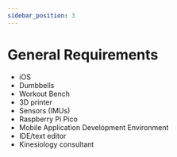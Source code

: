 ```yaml
---
sidebar_position: 3
---
```


# General Requirements
- iOS
- Dumbbells
- Workout Bench
- 3D printer
- Sensors (IMUs)
- Raspberry Pi Pico
- Mobile Application Development Environment
- IDE/text editor
- Kinesiology consultant

